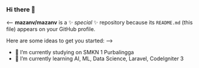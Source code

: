 ### Hi there 👋

<--
**mazanv/mazanv** is a ✨ _special_ ✨ repository because its `README.md` (this file) appears on your GitHub profile.

Here are some ideas to get you started:
-->

- 🔭 I’m currently studying on SMKN 1 Purbalingga
- 🌱 I’m currently learning AI, ML, Data Science, Laravel, CodeIgniter 3

